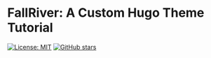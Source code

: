 # **FallRiver: A Custom Hugo Theme Tutorial**

[![License: MIT](https://img.shields.io/badge/License-MIT-yellow.svg)](LICENSE)
[![GitHub stars](https://img.shields.io/github/stars/markmccormack/fallriver.svg?style=social&label=Star)](https://github.com/markmccormack/fallriver)

